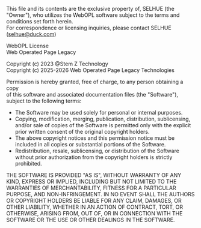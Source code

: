 This file and its contents are the exclusive property of, SELHUE  (the "Owner"), who utilizes the WebOPL software subject to the terms and conditions set forth herein.  
For correspondence or licensing inquiries, please contact SELHUE (selhue@duck.com)

WebOPL License  
Web Operated Page Legacy

Copyright (c) 2023 @Stem Z Technology  
Copyright (c) 2025-2026 Web Operated Page Legacy Technologies

Permission is hereby granted, free of charge, to any person obtaining a copy  
of this software and associated documentation files (the "Software"), subject to the following terms:

- The Software may be used solely for personal or internal purposes.  
- Copying, modification, merging, publication, distribution, sublicensing, and/or sale of copies of the Software is permitted only with the explicit prior written consent of the original copyright holders.  
- The above copyright notices and this permission notice must be included in all copies or substantial portions of the Software.  
- Redistribution, resale, sublicensing, or distribution of the Software without prior authorization from the copyright holders is strictly prohibited.

THE SOFTWARE IS PROVIDED "AS IS", WITHOUT WARRANTY OF ANY KIND, EXPRESS OR IMPLIED, INCLUDING BUT NOT LIMITED TO THE WARRANTIES OF MERCHANTABILITY, FITNESS FOR A PARTICULAR PURPOSE, AND NON-INFRINGEMENT. IN NO EVENT SHALL THE AUTHORS OR COPYRIGHT HOLDERS BE LIABLE FOR ANY CLAIM, DAMAGES, OR OTHER LIABILITY, WHETHER IN AN ACTION OF CONTRACT, TORT, OR OTHERWISE, ARISING FROM, OUT OF, OR IN CONNECTION WITH THE SOFTWARE OR THE USE OR OTHER DEALINGS IN THE SOFTWARE.

